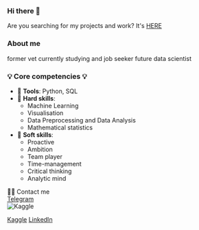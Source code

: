 ### Hi there 👋

Are you searching for my projects and work? It's [HERE](https://github.com/VolodinAlex/alekaran/tree/AlekaranDS)

### About me
former vet 
currently studying and job seeker
future data scientist

[]([https://miro.medium.com/max/925/1*E1haIGB9K4K89PsFZgm-pw.jpeg](https://miro.medium.com/max/925/1*E1haIGB9K4K89PsFZgm-pw.jpeg))

### 💡 Core competencies 💡
- 🔨 **Tools**: Python, SQL
- 🔧 **Hard skills**:
   - Machine Learning
   - Visualisation
   - Data Preprocessing and Data Analysis
   - Mathematical statistics   
- 🔆 **Soft skills**:
   - Proactive
   - Ambition
   - Team player
   - Time-management
   - Сritical thinking
   - Analytic mind

🙌🏻 Contact me  
[Telegram](https://t.me/vo1odin_a1ex)  
![Kaggle](https://img.shields.io/badge/Kaggle-035a7d?style=for-the-badge&logo=kaggle&logoColor=white)[](https://www.kaggle.com/alexvolodin)  

[Kaggle](https://www.kaggle.com/alexvolodin)
[LinkedIn](https://www.linkedin.com/feed/)
